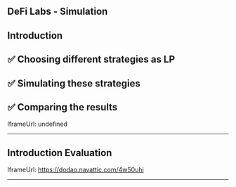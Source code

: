 ## DeFi Labs - Simulation


## Introduction


## ✅ Choosing different strategies as LP 
## ✅ Simulating these strategies
## ✅ Comparing the results    

IframeUrl: undefined    


---
## Introduction Evaluation

    

IframeUrl: https://dodao.navattic.com/4w50uhi    


---
